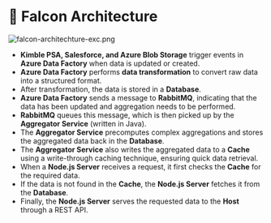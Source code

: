# 🚀 Falcon Architecture


![falcon-architechture-exc.png](https://prod-files-secure.s3.us-west-2.amazonaws.com/2218d451-9074-449a-9e14-4ae157871206/1c5c9930-f6f6-4a85-9a15-81a64569ec14/falcon-architechture-exc.png?X-Amz-Algorithm=AWS4-HMAC-SHA256&X-Amz-Content-Sha256=UNSIGNED-PAYLOAD&X-Amz-Credential=ASIAZI2LB466X47Q6W77%2F20250222%2Fus-west-2%2Fs3%2Faws4_request&X-Amz-Date=20250222T004831Z&X-Amz-Expires=3600&X-Amz-Security-Token=IQoJb3JpZ2luX2VjELj%2F%2F%2F%2F%2F%2F%2F%2F%2F%2FwEaCXVzLXdlc3QtMiJGMEQCIGjFlFVQwaZvVCrPReEk%2BlOhP5Wu0WxE5xC0pPcYisXlAiBisswqhJxwEom0eGplrgERGJlE%2Ftv5Rstwi%2FeZyQM50iqIBAjh%2F%2F%2F%2F%2F%2F%2F%2F%2F%2F8BEAAaDDYzNzQyMzE4MzgwNSIMRkAuGERF2oXP9%2BEBKtwDkfedLDC2tmqWBM2DvRtaA%2F1KxsqhMF5aljDQHpwzwaozwIprElPYBdjCeMOJBwM8hMNdyCzMxy0ZBVeOzkJjLj3riz1a4%2F6ktqKOSmVGkuxsXoYZzC6VJLAAFbyGMGdxqe2aixnkj6Sefd%2Bi%2FQUdLJtZ7k6dq3JKcDKJL7V4dPBTX6KDWBfbJzAGcls2ZoXt9KHDJLtU10NzlLZ%2BYup0eZo5Gje42vCyQ3kfn6zcyjDrw5JbmiSmLYPZQeqk2u6X2VKuR6G0LVGarQE0GZ9FARaukfjOwBgXfLEJwyg9OuGdvROEkPlOYuyJRZ0NCgzXqosVAFJRLRG6GYAi2RxJ6%2BN3z8Era0EKl8k6QTXl0NzfEk8CJcgtk9QeEuCAxIyXRoQJhhzxqvEncqFH67FZKmLvveQESYg9%2BoqHeuhukXwEBVjKVmyeKfS1qinW%2Bz0WwBUj%2FORrbvQ0rKbkabC29weDy%2FpwgPj9CbQB0urTkaPoms4Ft2ZkwoQLPv91WKDQ8YJ9vM75ooSOYf7PBEe8mYnM4q126Q%2BOL1bXgrNSPe5NcqBq0ejYov24gUqxZJgzKe8PZFLL7FHc1HDYQ7ZXb4RqMBtBu0eIa7eOUottki3kxXzMom%2FcJ7hay8Ewla%2FkvQY6pgEqn0bzZBQsVX4xwLh6FUp6YeQWX9yq29T8LCSDN%2BiAqXbEApaUfGA%2F2GZoFlxXPaaaYiDg4zhGLJlfOgAqp%2FwGOz7W%2BVFJjqYRRiPIJEu%2FfJoZeiohYl4Un%2FgF9nMwGfOrB47RWnkMUNEfgce4lsDqoi95dbx0qVYrI9IH%2BgCwZnDqiaUnMhZjXVnog%2BwrPPNq12ZR%2F4p%2B1oMXUORBK1Y4A24GoTgL&X-Amz-Signature=862bba68887ff0b2ca666f2c4136128cc6c2be2c0f18a1b162460f246d1ca34b&X-Amz-SignedHeaders=host&x-id=GetObject)

- **Kimble PSA, Salesforce, and Azure Blob Storage** trigger events in **Azure Data Factory** when data is updated or created.
- **Azure Data Factory** performs **data transformation** to convert raw data into a structured format.
- After transformation, the data is stored in a **Database**.
- **Azure Data Factory** sends a message to **RabbitMQ**, indicating that the data has been updated and aggregation needs to be performed.
- **RabbitMQ** queues this message, which is then picked up by the **Aggregator Service** (written in Java).
- The **Aggregator Service** precomputes complex aggregations and stores the aggregated data back in the **Database**.
- The **Aggregator Service** also writes the aggregated data to a **Cache** using a write-through caching technique, ensuring quick data retrieval.
- When a **Node.js Server** receives a request, it first checks the **Cache** for the required data.
- If the data is not found in the **Cache**, the **Node.js Server** fetches it from the **Database**.
- Finally, the **Node.js Server** serves the requested data to the **Host** through a REST API.
